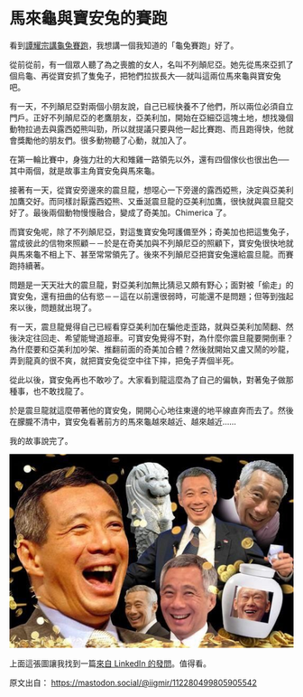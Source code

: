 # 馬來龜與寶安兔的賽跑

看到[譚耀宗講龜兔賽跑](https://www.inmediahk.net/node/%E6%94%BF%E7%B6%93/%E8%AD%9A%E8%80%80%E5%AE%97%EF%BC%9A%E5%85%A7%E5%9C%B0%E5%9C%A8%E3%80%8C%E9%BE%9C%E5%85%94%E8%B3%BD%E8%B7%91%E3%80%8D%E5%B7%B2%E8%BF%BD%E4%B8%8A%E9%A6%99%E6%B8%AF-%E6%8F%90%E9%86%92%E8%A6%81%E6%80%9D%E8%80%83%E6%96%B0%E5%87%BA%E8%B7%AF)，我想講一個我知道的「龜兔賽跑」好了。

從前從前，有一個眾人聽了為之喪膽的女人，名叫不列顛尼亞。她先從馬來亞抓了個烏龜、再從寶安抓了隻兔子，把牠們拉拔長大──就叫這兩位馬來龜與寶安兔吧。

有一天，不列顛尼亞對兩個小朋友說，自己已經快養不了他們，所以兩位必須自立門戶。正好不列顛尼亞的老鷹朋友，亞美利加，開始在亞細亞這塊土地，想找幾個動物拉過去與露西婭熊叫勁，所以就提議只要與他一起比賽跑、而且跑得快，他就會獎勵他的朋友們。很多動物聽了心動，就加入了。

在第一輪比賽中，身強力壯的大和雉雞一路領先以外，還有四個傢伙也很出色──其中兩個，就是故事主角寶安兔與馬來龜。

接著有一天，從寶安旁邊來的震旦龍，想噁心一下旁邊的露西婭熊，決定與亞美利加鷹交好。而同樣討厭露西婭熊、又垂涎震旦龍的亞美利加鷹，很快就與震旦龍交好了。最後兩個動物慢慢融合，變成了奇美加。Chimerica 了。

而寶安兔呢，除了不列顛尼亞，對這隻寶安兔呵護備至外；奇美加也把這隻兔子，當成彼此的信物來照顧－－於是在奇美加與不列顛尼亞的照顧下，寶安兔很快地就與馬來龜不相上下、甚至常常領先了。後來不列顛尼亞把寶安兔還給震旦龍。而賽跑持續著。

問題是一天天壯大的震旦龍，對亞美利加無比猜忌又頗有野心；面對被「偷走」的寶安兔，還有扭曲的佔有慾－－這在以前還很弱時，可能還不是問題；但等到強起來以後，問題就出現了。

有一天，震旦龍覺得自己已經看穿亞美利加在騙他走歪路，就與亞美利加鬧翻、然後決定往回走、希望能彎道超車。可寶安兔覺得不對，為什麼你震旦龍要開倒車？為什麼要和亞美利加吵架、推翻前面的奇美加合體？然後就開始又盧又鬧的吵龍，弄到龍真的很不爽，就把寶安兔從空中往下摔，把兔子弄個半死。

從此以後，寶安兔再也不敢吵了。大家看到龍這麼為了自己的偏執，對著兔子做那種事，也不敢找龍了。

於是震旦龍就這麼帶著他的寶安兔，開開心心地往東邊的地平線直奔而去了。然後在朦朧不清中，寶安兔看著前方的馬來龜越來越近、越來越近……

我的故事說完了。

![有很多錢的李顯龍叔叔](https://raw.githubusercontent.com/iigmir/blog-source/master/assets/134/1-turtle.jpg)

上面這張圖讓我找到一篇[來自 LinkedIn 的發問](https://www.linkedin.com/posts/kevinsclee_singapore-honghong-meme-activity-6985069876105142273-pE2J/)。值得看。

原文出自： <https://mastodon.social/@iigmir/112280499805905542>

